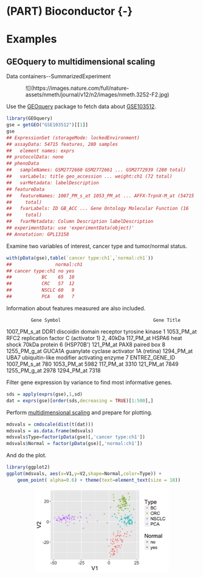 
# (PART) Bioconductor {-}
    
# Examples

## GEOquery to multidimensional scaling

Data containers--SummarizedExperiment

<div style="width:80%; display: block; margin: 0 auto;">
![](https://images.nature.com/full/nature-assets/nmeth/journal/v12/n2/images/nmeth.3252-F2.jpg)
</div>


Use the [GEOquery] package to fetch data about [GSE103512].



```r
library(GEOquery)
gse = getGEO("GSE103512")[[1]]
gse
## ExpressionSet (storageMode: lockedEnvironment)
## assayData: 54715 features, 280 samples 
##   element names: exprs 
## protocolData: none
## phenoData
##   sampleNames: GSM2772660 GSM2772661 ... GSM2772939 (280 total)
##   varLabels: title geo_accession ... weight:ch1 (72 total)
##   varMetadata: labelDescription
## featureData
##   featureNames: 1007_PM_s_at 1053_PM_at ... AFFX-TrpnX-M_at (54715
##     total)
##   fvarLabels: ID GB_ACC ... Gene Ontology Molecular Function (16
##     total)
##   fvarMetadata: Column Description labelDescription
## experimentData: use 'experimentData(object)'
## Annotation: GPL13158
```


Examine two variables of interest, cancer type and tumor/normal status.


```r
with(pData(gse),table(`cancer type:ch1`,`normal:ch1`))
##                normal:ch1
## cancer type:ch1 no yes
##           BC    65  10
##           CRC   57  12
##           NSCLC 60   9
##           PCA   60   7
```

Information about features measured are also included.

             Gene Symbol                                  Gene Title
1007_PM_s_at        DDR1 discoidin domain receptor tyrosine kinase 1
1053_PM_at          RFC2 replication factor C (activator 1) 2, 40kDa
117_PM_at          HSPA6        heat shock 70kDa protein 6 (HSP70B')
121_PM_at           PAX8                                paired box 8
1255_PM_g_at      GUCA1A     guanylate cyclase activator 1A (retina)
1294_PM_at          UBA7 ubiquitin-like modifier activating enzyme 7
             ENTREZ_GENE_ID
1007_PM_s_at            780
1053_PM_at             5982
117_PM_at              3310
121_PM_at              7849
1255_PM_g_at           2978
1294_PM_at             7318

Filter gene expression by variance to find most informative genes.


```r
sds = apply(exprs(gse),1,sd)
dat = exprs(gse)[order(sds,decreasing = TRUE)[1:500],]
```

Perform [multidimensional scaling] and prepare for plotting.


```r
mdsvals = cmdscale(dist(t(dat)))
mdsvals = as.data.frame(mdsvals)
mdsvals$Type=factor(pData(gse)[,'cancer type:ch1'])
mdsvals$Normal = factor(pData(gse)[,'normal:ch1'])
```

And do the plot.


```r
library(ggplot2)
ggplot(mdsvals, aes(x=V1,y=V2,shape=Normal,color=Type)) + 
    geom_point( alpha=0.6) + theme(text=element_text(size = 18))
```

<img src="geoquery_mds_files/figure-html/mdsplot-1.png" width="70%" style="display: block; margin: auto;" />

[R]: https://cran.r-project.org/
[GEOquery]: https://bioconductor.org/packages/GEOquery
[GSE103512]: https://www.ncbi.nlm.nih.gov/geo/query/acc.cgi?acc=GSE103512
[multidimensional scaling]: https://en.wikipedia.org/wiki/Multidimensional_scaling



